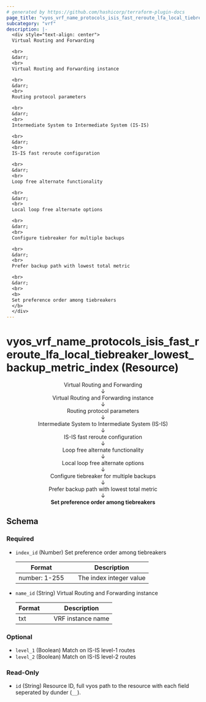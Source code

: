```yaml
---
# generated by https://github.com/hashicorp/terraform-plugin-docs
page_title: "vyos_vrf_name_protocols_isis_fast_reroute_lfa_local_tiebreaker_lowest_backup_metric_index Resource - vyos"
subcategory: "vrf"
description: |-
  <div style="text-align: center">
  Virtual Routing and Forwarding

  <br>
  &darr;
  <br>
  Virtual Routing and Forwarding instance

  <br>
  &darr;
  <br>
  Routing protocol parameters

  <br>
  &darr;
  <br>
  Intermediate System to Intermediate System (IS-IS)

  <br>
  &darr;
  <br>
  IS-IS fast reroute configuration

  <br>
  &darr;
  <br>
  Loop free alternate functionality

  <br>
  &darr;
  <br>
  Local loop free alternate options

  <br>
  &darr;
  <br>
  Configure tiebreaker for multiple backups

  <br>
  &darr;
  <br>
  Prefer backup path with lowest total metric

  <br>
  &darr;
  <br>
  <b>
  Set preference order among tiebreakers
  </b>
  </div>
---
```


# vyos_vrf_name_protocols_isis_fast_reroute_lfa_local_tiebreaker_lowest_backup_metric_index (Resource)

<div style="text-align: center">
Virtual Routing and Forwarding

<br>
&darr;
<br>
Virtual Routing and Forwarding instance

<br>
&darr;
<br>
Routing protocol parameters

<br>
&darr;
<br>
Intermediate System to Intermediate System (IS-IS)

<br>
&darr;
<br>
IS-IS fast reroute configuration

<br>
&darr;
<br>
Loop free alternate functionality

<br>
&darr;
<br>
Local loop free alternate options

<br>
&darr;
<br>
Configure tiebreaker for multiple backups

<br>
&darr;
<br>
Prefer backup path with lowest total metric

<br>
&darr;
<br>
<b>
Set preference order among tiebreakers
</b>
</div>



<!-- schema generated by tfplugindocs -->
## Schema

### Required

- `index_id` (Number) Set preference order among tiebreakers

    |  Format &emsp; | Description  |
    |----------|---------------|
    |  number: 1-255  &emsp; |  The index integer value  |
- `name_id` (String) Virtual Routing and Forwarding instance

    |  Format &emsp; | Description  |
    |----------|---------------|
    |  txt  &emsp; |  VRF instance name  |

### Optional

- `level_1` (Boolean) Match on IS-IS level-1 routes
- `level_2` (Boolean) Match on IS-IS level-2 routes

### Read-Only

- `id` (String) Resource ID, full vyos path to the resource with each field seperated by dunder (`__`).
